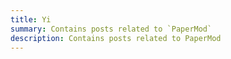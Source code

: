 ```yaml
---
title: Yi
summary: Contains posts related to `PaperMod`
description: Contains posts related to PaperMod
---
```

